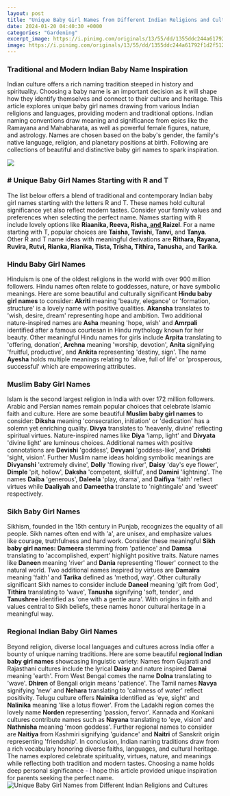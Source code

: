 ```yaml
---
layout: post
title: "Unique Baby Girl Names from Different Indian Religions and Cultures"
date: 2024-01-20 04:40:30 +0000
categories: "Gardening"
excerpt_image: https://i.pinimg.com/originals/13/55/dd/1355ddc244a61792f1d2f51245999173.jpg
image: https://i.pinimg.com/originals/13/55/dd/1355ddc244a61792f1d2f51245999173.jpg
---
```


### Traditional and Modern Indian Baby Name Inspiration
Indian culture offers a rich naming tradition steeped in history and spirituality. Choosing a baby name is an important decision as it will shape how they identify themselves and connect to their culture and heritage. This article explores unique baby girl names drawing from various Indian religions and languages, providing modern and traditional options.
Indian naming conventions draw meaning and significance from epics like the Ramayana and Mahabharata, as well as powerful female figures, nature, and astrology. Names are chosen based on the baby's gender, the family's native language, religion, and planetary positions at birth. Following are collections of beautiful and distinctive baby girl names to spark inspiration. 

![](https://i.pinimg.com/originals/0f/38/62/0f3862c1ebd4a9d329909eb4b082281a.jpg)
### # Unique Baby Girl Names Starting with R and T
The list below offers a blend of traditional and contemporary Indian baby girl names starting with the letters R and T. These names hold cultural significance yet also reflect modern tastes. Consider your family values and preferences when selecting the perfect name.
Names starting with R include lovely options like **Riaanika, Reeva, Risha,[ and ](https://store.fi.io.vn/womens-cow-mom-cute-womens-70s-80s-retro-style-sunset-moo-moo-lover-v-neck-t-shirt/men&)Raizel**. For a name starting with T, popular choices are **Taisha, Tavishi, Tanvi,** and **Tanya**. Other R and T name ideas with meaningful derivations are **Rithara, Rayana, Ruvira, Rutvi, Rianka, Rianika, Tista, Trisha, Tithira, Tanusha,** and **Tarika**.
### Hindu Baby Girl Names 
Hinduism is one of the oldest religions in the world with over 900 million followers. Hindu names often relate to goddesses, nature, or have symbolic meanings. Here are some beautiful and culturally significant **Hindu baby girl names** to consider:
**Akriti** meaning 'beauty, elegance' or 'formation, structure' is a lovely name with positive qualities. **Akansha** translates to 'wish, desire, dream' representing hope and ambition. Two additional nature-inspired names are **Asha** meaning 'hope, wish' and **Amrpali** identified after a famous courtesan in Hindu mythology known for her beauty. 
Other meaningful Hindu names for girls include **Arpita** translating to 'offering, donation', **Archna** meaning 'worship, devotion', **Anita** signifying 'fruitful, productive', and **Ankita** representing 'destiny, sign'. The name **Ayesha** holds multiple meanings relating to 'alive, full of life' or 'prosperous, successful' which are empowering attributes.
### Muslim Baby Girl Names  
Islam is the second largest religion in India with over 172 million followers. Arabic and Persian names remain popular choices that celebrate Islamic faith and culture. Here are some beautiful **Muslim baby girl names** to consider:
**Diksha** meaning 'consecration, initiation' or 'dedication' has a solemn yet enriching quality. **Divya** translates to 'heavenly, divine' reflecting spiritual virtues. Nature-inspired names like **Diya** 'lamp, light' and **Divyata** 'divine light' are luminous choices. Additional names with positive connotations are **Devishi** 'goddess', **Devyani** 'goddess-like', and **Drishti** 'sight, vision'.
Further Muslim name ideas holding symbolic meanings are **Divyanshi** 'extremely divine', **Dolly** 'flowing river', **Daisy** 'day's eye flower', **Dimple** 'pit, hollow', **Daksha** 'competent, skillful', and **Damini** 'lightning'. The names **Daiba** 'generous', **Daleela** 'play, drama', and **Daifiya** 'faith' reflect virtues while **Daaliyah** and **Dameetha** translate to 'nightingale' and 'sweet' respectively.
### Sikh Baby Girl Names
Sikhism, founded in the 15th century in Punjab, recognizes the equality of all people. Sikh names often end with 'a', are unisex, and emphasize values like courage, truthfulness and hard work. Consider these meaningful **Sikh baby girl names:**
**Dameera** stemming from 'patience' and **Damsa** translating to 'accomplished, expert' highlight positive traits. Nature names like **Daneen** meaning 'river' and **Dania** representing 'flower' connect to the natural world. Two additional names inspired by virtues are **Damaira** meaning 'faith' and **Tarika** defined as 'method, way'. 
Other culturally significant Sikh names to consider include **Daneel** meaning 'gift from God', **Tithira** translating to 'wave', **Tanusha** signifying 'soft, tender', and **Tanushree** identified as 'one with a gentle aura'. With origins in faith and values central to Sikh beliefs, these names honor cultural heritage in a meaningful way.
### Regional Indian Baby Girl Names
Beyond religion, diverse local languages and cultures across India offer a bounty of unique naming traditions. Here are some beautiful **regional Indian baby girl names** showcasing linguistic variety:
Names from Gujarati and Rajasthani cultures include the lyrical **Daisy** and nature inspired **Damai** meaning 'earth'. From West Bengal comes the name **Dolna** translating to 'wave'. **Dhiren** of Bengali origin means 'patience'. 
The Tamil names **Navya** signifying 'new' and **Nehara** translating to 'calmness of water' reflect positivity. Telugu culture offers **Nainika** identified as 'eye, sight' and **Nalinika** meaning 'like a lotus flower'. From the Ladakhi region comes the lovely name **Norden** representing 'passion, fervor'.
Kannada and Konkani cultures contribute names such as **Nayana** translating to 'eye, vision' and **Nathnisha** meaning 'moon goddess'. Further regional names to consider are **Naitiya** from Kashmiri signifying 'guidance' and **Naitri** of Sanskrit origin representing 'friendship'.
In conclusion, Indian naming traditions draw from a rich vocabulary honoring diverse faiths, languages, and cultural heritage. The names explored celebrate spirituality, virtues, nature, and meanings while reflecting both tradition and modern tastes. Choosing a name holds deep personal significance - I hope this article provided unique inspiration for parents seeking the perfect name.
![Unique Baby Girl Names from Different Indian Religions and Cultures](https://i.pinimg.com/originals/13/55/dd/1355ddc244a61792f1d2f51245999173.jpg)